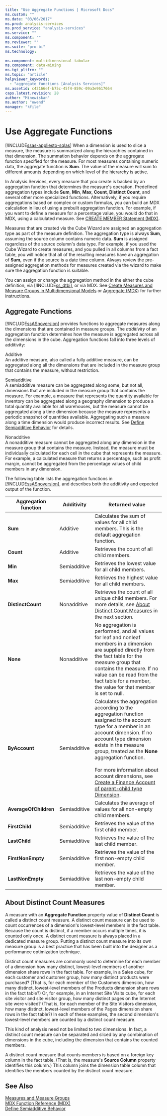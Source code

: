 ```yaml
---
title: "Use Aggregate Functions | Microsoft Docs"
ms.custom: ""
ms.date: "03/06/2017"
ms.prod: analysis-services
ms.prod_service: "analysis-services"
ms.service: ""
ms.component: ""
ms.reviewer: ""
ms.suite: "pro-bi"
ms.technology: 
  
ms.component: multidimensional-tabular
ms.component: data-mining
ms.tgt_pltfrm: ""
ms.topic: "article"
helpviewer_keywords: 
  - "aggregate functions [Analysis Services]"
ms.assetid: c42166ef-b75c-45f4-859c-09a3e9617664
caps.latest.revision: 28
author: "Minewiskan"
ms.author: "owend"
manager: "kfile"
---
```

# Use Aggregate Functions
[!INCLUDE[ssas-appliesto-sqlas](../../includes/ssas-appliesto-sqlas.md)]
  When a dimension is used to slice a measure, the measure is summarized along the hierarchies contained in that dimension. The summation behavior depends on the aggregate function specified for the measure. For most measures containing numeric data, the aggregate function is **Sum**. The value of the measure will sum to different amounts depending on which level of the hierarchy is active.  
  
 In Analysis Services, every measure that you create is backed by an aggregation function that determines the measure's operation. Predefined aggregation types include **Sum**, **Min**, **Max**, **Count**, **Distinct Count**, and several other more specialized functions. Alternatively, if you require aggregations based on complex or custom formulas, you can build an MDX calculation in lieu of using a prebuilt aggregation function. For example, if you want to define a measure for a percentage value, you would do that in MDX, using a calculated measure. See [CREATE MEMBER Statement &#40;MDX&#41;](../../mdx/mdx-data-definition-create-member.md).  
  
 Measures that are created via the Cube Wizard are assigned an aggregation type as part of the measure definition. The aggregation type is always **Sum**, assuming the source column contains numeric data. **Sum** is assigned regardless of the source column's data type. For example, if you used the Cube Wizard to create measures, and you pulled in all columns from a fact table, you will notice that all of the resulting measures have an aggregation of **Sum**, even if the source is a date time column. Always review the pre-assigned aggregation methods for measures created via the wizard to make sure the aggregation function is suitable.  
  
 You can assign or change the aggregation method in the either the cube definition, via [!INCLUDE[ss_dtbi](../../includes/ss-dtbi-md.md)], or via MDX. See [Create Measures and Measure Groups in Multidimensional Models](../../analysis-services/multidimensional-models/create-measures-and-measure-groups-in-multidimensional-models.md) or [Aggregate &#40;MDX&#41;](../../mdx/aggregate-mdx.md) for further instructions.  
  
##  <a name="AggFunction"></a> Aggregate Functions  
 [!INCLUDE[ssASnoversion](../../includes/ssasnoversion-md.md)] provides functions to aggregate measures along the dimensions that are contained in measure groups. The *additivity* of an aggregation function determines how the measure is aggregated across all the dimensions in the cube. Aggregation functions fall into three levels of additivity:  
  
 Additive  
 An additive measure, also called a fully additive measure, can be aggregated along all the dimensions that are included in the measure group that contains the measure, without restriction.  
  
 Semiadditive  
 A semiadditive measure can be aggregated along some, but not all, dimensions that are included in the measure group that contains the measure. For example, a measure that represents the quantity available for inventory can be aggregated along a geography dimension to produce a total quantity available for all warehouses, but the measure cannot be aggregated along a time dimension because the measure represents a periodic snapshot of quantities available. Aggregating such a measure along a time dimension would produce incorrect results. See [Define Semiadditive Behavior](../../analysis-services/multidimensional-models/define-semiadditive-behavior.md) for details.  
  
 Nonadditive  
 A nonadditive measure cannot be aggregated along any dimension in the measure group that contains the measure. Instead, the measure must be individually calculated for each cell in the cube that represents the measure. For example, a calculated measure that returns a percentage, such as profit margin, cannot be aggregated from the percentage values of child members in any dimension.  
  
 The following table lists the aggregation functions in [!INCLUDE[ssASnoversion](../../includes/ssasnoversion-md.md)], and describes both the additivity and expected output of the function.  
  
|Aggregation function|Additivity|Returned value|  
|--------------------------|----------------|--------------------|  
|**Sum**|Additive|Calculates the sum of values for all child members. This is the default aggregation function.|  
|**Count**|Additive|Retrieves the count of all child members.|  
|**Min**|Semiadditive|Retrieves the lowest value for all child members.|  
|**Max**|Semiadditive|Retrieves the highest value for all child members.|  
|**DistinctCount**|Nonadditive|Retrieves the count of all unique child members. For more details, see [About Distinct Count Measures](../../analysis-services/multidimensional-models/use-aggregate-functions.md#bkmk_distinct) in the next section.|  
|**None**|Nonadditive|No aggregation is performed, and all values for leaf and nonleaf members in a dimension are supplied directly from the fact table for the measure group that contains the measure. If no value can be read from the fact table for a member, the value for that member is set to null.|  
|**ByAccount**|Semiadditive|Calculates the aggregation according to the aggregation function assigned to the account type for a member in an account dimension. If no account type dimension exists in the measure group, treated as the **None** aggregation function.<br /><br /> For more information about account dimensions, see [Create a Finance Account of parent-child type Dimension](../../analysis-services/multidimensional-models/database-dimensions-finance-account-of-parent-child-type.md).|  
|**AverageOfChildren**|Semiadditive|Calculates the average of values for all non-empty child members.|  
|**FirstChild**|Semiadditive|Retrieves the value of the first child member.|  
|**LastChild**|Semiadditive|Retrieves the value of the last child member.|  
|**FirstNonEmpty**|Semiadditive|Retrieves the value of the first non-empty child member.|  
|**LastNonEmpty**|Semiadditive|Retrieves the value of the last non-empty child member.|  
  
##  <a name="bkmk_distinct"></a> About Distinct Count Measures  
 A measure with an **Aggregate Function** property value of **Distinct Count** is called a distinct count measure. A distinct count measure can be used to count occurrences of a dimension's lowest-level members in the fact table. Because the count is distinct, if a member occurs multiple times, it is counted only once. A distinct count measure is always placed in a dedicated measure group. Putting a distinct count measure into its own measure group is a best practice that has been built into the designer as a performance optimization technique.  
  
 Distinct count measures are commonly used to determine for each member of a dimension how many distinct, lowest-level members of another dimension share rows in the fact table. For example, in a Sales cube, for each customer and customer group, how many distinct products were purchased? (That is, for each member of the Customers dimension, how many distinct, lowest-level members of the Products dimension share rows in the fact table?) Or, for example, in an Internet Site Visits cube, for each site visitor and site visitor group, how many distinct pages on the Internet site were visited? (That is, for each member of the Site Visitors dimension, how many distinct, lowest-level members of the Pages dimension share rows in the fact table?) In each of these examples, the second dimension's lowest-level members are counted by a distinct count measure.  
  
 This kind of analysis need not be limited to two dimensions. In fact, a distinct count measure can be separated and sliced by any combination of dimensions in the cube, including the dimension that contains the counted members.  
  
 A distinct count measure that counts members is based on a foreign key column in the fact table. (That is, the measure's **Source Column** property identifies this column.) This column joins the dimension table column that identifies the members counted by the distinct count measure.  
  
## See Also  
 [Measures and Measure Groups](../../analysis-services/multidimensional-models/measures-and-measure-groups.md)   
 [MDX Function Reference &#40;MDX&#41;](../../mdx/mdx-function-reference-mdx.md)   
 [Define Semiadditive Behavior](../../analysis-services/multidimensional-models/define-semiadditive-behavior.md)  
  
  
